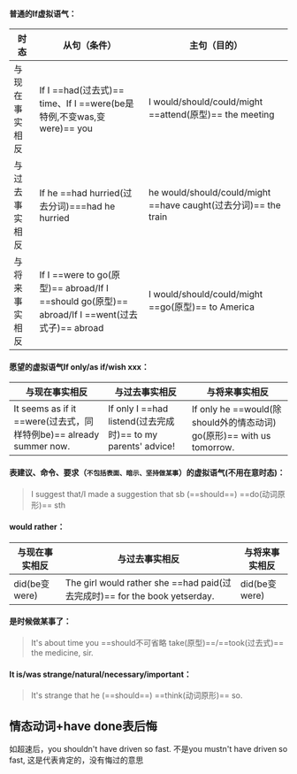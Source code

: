 #### 普通的If虚拟语气：

| 时态           | 从句（条件）                                                 | 主句（目的）                                                 |
| -------------- | ------------------------------------------------------------ | ------------------------------------------------------------ |
| 与现在事实相反 | If I ==had(过去式)== time、If I ==were(be是特例,不变was,变were)== you | I would/should/could/might ==attend(原型)== the meeting      |
| 与过去事实相反 | If he ==had hurried(过去分词)===had he hurried               | he would/should/could/might ==have caught(过去分词)== the train |
| 与将来事实相反 | If I ==were to go(原型)== abroad/If I ==should go(原型)== abroad/If I ==went(过去式子)== abroad | I would/should/could/might ==go(原型)== to America           |

#### 愿望的虚拟语气If only/as if/wish xxx：

| 与现在事实相反                                               | 与过去事实相反                                               | 与将来事实相反                                               |
| ------------------------------------------------------------ | ------------------------------------------------------------ | ------------------------------------------------------------ |
| It seems as if it ==were(过去式，同样特例be)== already summer now. | If only I ==had listend(过去完成时)== to my parents' advice! | If only he ==would(除should外的情态动词) go(原形)== with us tomorrow. |

#### 表建议、命令、要求（`不包括表面、暗示、坚持做某事`）的虚拟语气(不用在意时态)：

> I suggest that/I made a suggestion that sb (==should==) ==do(动词原形)== sth

#### would rather：

| 与现在事实相反 | 与过去事实相反                                               | 与将来事实相反 |
| -------------- | ------------------------------------------------------------ | -------------- |
| did(be变were)  | The girl would rather she ==had paid(过去完成时)== for the book yetserday. | did(be变were)  |

#### 是时候做某事了：

> It's about time you ==should不可省略 take(原型)==/==took(过去式)== the medicine, sir.

#### It is/was strange/natural/necessary/important：

> It's strange that he (==should==) ==think(动词原形)== so.



## 情态动词+have done表后悔

如超速后，you shouldn't have driven so fast. 不是you mustn't have driven so fast, 这是代表肯定的，没有悔过的意思
